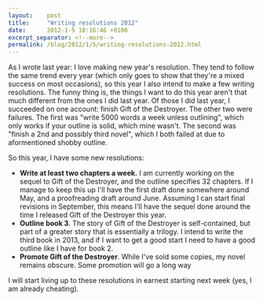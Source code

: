 ```yaml
---
layout:    post
title:     "Writing resolutions 2012"
date:      2012-1-5 10:16:46 +0100
excerpt_separator: <!--more-->
permalink: /blog/2012/1/5/writing-resolutions-2012.html
---
```


As I wrote last year: I love making new year's resolution. They tend to follow the same trend every year (which only goes to show that they're a mixed success on most occasions), so this year I also intend to make a few writing resolutions. The funny thing is, the things I want to do this year aren't that much different from the ones I did last year. Of those I did last year, I succeeded on one account: finish Gift of the Destroyer. The other two were failures. The first was &quot;write 5000 words a week unless outlining&quot;, which only works if your outline is solid, which mine wasn't. The second was &quot;finish a 2nd and possibly third novel&quot;, which I both failed at due to aformentioned shobby outline.

<!--more-->
So this year, I have some new resolutions:
* **Write at least two chapters a week.** I am currently working on the sequel to Gift of the Destroyer, and the outline specifies 32 chapters. If I manage to keep this up I'll have the first draft done somewhere around May, and a proofreading draft around June. Assuming I can start final revisions in September, this means I'll have the sequel done around the time I released Gift of the Destroyer this year.
* **Outline book 3**. The story of Gift of the Destroyer is self-contained, but part of a greater story that is essentially a trilogy. I intend to write the third book in 2013, and if I want to get a good start I need to have a good outline like I have for book 2.
* **Promote Gift of the Destroyer**. While I've sold some copies, my novel remains obscure. Some promotion will go a long way

I will start living up to these resolutions in earnest starting next week (yes, I am already cheating).